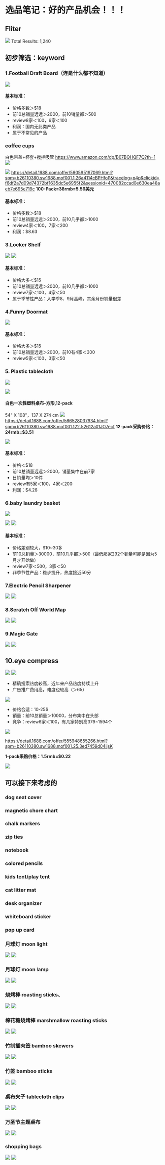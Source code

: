 # 选品笔记：好的产品机会！！！
## Fliter
![](media/15362989899247.jpg)
Total Results: 1,240

## 初步筛选：keyword
### 1.Football Draft Board（连是什么都不知道）
![](media/15362994265732.jpg)

#### 基本标准：
- 价格多数＞$18 
- 前10总销量远远＞2000，前10销量都＞500
- review8家＜100，6家＜100
- 利润：国内无此类产品
- 属于不常见的产品


### coffee cups
白色带盖+杯套+搅拌吸管
https://www.amazon.com/dp/B07BQHQF7Q?th=1
![](media/15363061684035.jpg)

![](media/15363065704237.jpg)
https://detail.1688.com/offer/560595197069.html?spm=b26110380.sw1688.mof001.1.26a4114cBPHfoP&tracelog=p4p&clickid=f6df2a7d09d74372bf1635dc5e6955f2&sessionid=470082ccad0e630ea48aeb7e695e719c
**100-Pack=38rmb=5.56美元**

#### 基本标准：
- 价格多数＞$18 
- 前10总销量远远＞2000，前10几乎都＞1000
- review4家＜100，7家＜200
- 利润：$8.63

### 3.Locker Shelf
![](media/15363084304541.jpg)
![](media/15363097189327.jpg)


#### 基本标准：
- 价格大多＜$15
- 前10总销量远远＞2000，前10几乎都＞1000
- review7家＜100，4家＜50
- 属于季节性产品：入学季8、9月高峰，其余月份销量很差

### 4.Funny Doormat
![](media/15363139266997.jpg)

#### 基本标准：
- 价格大多＞$15
- 前10总销量远远＞2000，前10有4家＜300
- review5家＜100，3家＜50

### 5. Plastic tablecloth

![](media/15364166932062.jpg)

![](media/15364168118428.jpg)

#### 白色一次性塑料桌布-方形,12-pack
54" X 108"，137 X 274 cm
![](media/15364198461061.jpg)
https://detail.1688.com/offer/566528037934.html?spm=b26110380.sw1688.mof001.122.52612a01JO7ecf
**12-pack采购价格：24rmb=$3.51**

![](media/15364199664301.jpg)

#### 基本标准：
- 价格＜$18
- 前10总销量远远＞2000，销量集中在前7家
- 日销量均＞10件
- review有5家＜100，4家＜200
- 利润：$4.26


### 6.baby laundry basket
![](media/15365159150951.jpg)

![](media/15365159353166.jpg)
![](media/15365166152580.jpg)

#### 基本标准：
- 价格差别较大，$10~30多
- 前10总销量＞30000，前10几乎都＞500（最低那家292个销量可能是因为5月才开始做）
- review7家＜500，3家＜50
- 非季节性产品：稳步提升，热度接近50分

### 7.Electric Pencil Sharpener

![](media/15365995488446.jpg)
![](media/15365996366975.jpg)

### 8.Scratch Off World Map
![](media/15366023007141.jpg)
![](media/15366024664153.jpg)

### 9.Magic Gate
![](media/15365972384312.jpg)
![](media/15365972884221.jpg)

## 10.eye compress
![](media/15366473888681.jpg)
![](media/15366475393538.jpg)

- 精确搜索热度较高，近年来产品热度持续上升
- 广告推广费用高，难度也较高（＞65）

![](media/15366486845859.jpg)

- 价格合适：10-25$
- 销量：前10总销量＞10000，分布集中在头部
- 竞争：review6家＜100，有几家特别高379~1594个

![](media/15366498098854.jpg)

https://detail.1688.com/offer/555948655266.html?spm=b26110380.sw1688.mof001.25.3ed7459d04jjsK

**1-pack采购价格：1.5rmb=$0.22**

![](media/15366499903501.jpg)



## 可以接下来考虑的
### dog seat cover

### magnetic chore chart

### chalk markers

### zip ties

### notebook

### colored pencils

### kids tent/play tent

### cat litter mat

### desk organizer

### whiteboard sticker

### pop up card

### 月球灯 moon light
![](media/15361142323488.jpg)
![](media/15361142012133.jpg)

### 月球灯 moon lamp

![](media/15361145038664.jpg)
![](media/15361144235569.jpg)

### 烧烤棒 roasting sticks、
![](media/15361131705041.jpg)
![](media/15361131175912.jpg)

### 棉花糖烧烤棒 marshmallow roasting sticks
![](media/15361137538864.jpg)
![](media/15361127024108.jpg)

### 竹制插肉签 bamboo skewers
![](media/15361137119255.jpg)
![](media/15361136354744.jpg)

### 竹签 bamboo sticks
![](media/15361139859894.jpg)
![](media/15361139565321.jpg)

### 桌布夹子 tablecloth clips

![](media/15361441359305.jpg)
![](media/15361441791781.jpg)

### 万圣节主题桌布
![](media/15361950165312.jpg)
![](media/15361952023806.jpg)

### shopping bags

![](media/15362297406764.jpg)
![](media/15362296741991.jpg)



